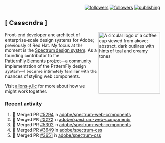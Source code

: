<p align="right"><a rel="me" href="https://front-end.social/@castastrophe">
    <img alt="followers" title="Follow me on Mastodon" src="https://img.shields.io/mastodon/follow/109297102751309835?domain=https%3A%2F%2Ffront-end.social&label=Follow&logo=mastodon&logoColor=white&style=for-the-badge&labelColor=008080&color=006969"/></a>
  <a href="https://codepen.io/castastrophe/">
    <img alt="followers" title="Follow me on CodePen" src="https://img.shields.io/badge/23-1?color=640464&labelColor=7c007c&style=for-the-badge&logo=codepen&label=Follow"/></a>
<a href="https://castastrophe.medium.com/">
    <img alt="publishing" title="View articles on Medium" src="https://img.shields.io/badge/107-1?color=666&labelColor=444&label=subscribe&logo=medium&logoColor=white&style=for-the-badge"/></a>
</p>

## [&nbsp;Cassondra&nbsp;]

<img align="right" src="https://github-production-user-asset-6210df.s3.amazonaws.com/1840295/253016758-ba468774-1cd3-42c2-8f43-947b5eeb5edf.png" height="200" alt="A circular logo of a coffee cup viewed from above; abstract, dark outlines with hints of teal and creamy tones">

Front-end developer and architect of enterprise-scale design systems for Adobe; previously of Red Hat. My focus at the moment is the [Spectrum design system](https://github.com/adobe/spectrum-css). As a founding contributor to the [PatternFly&nbsp;Elements](https://github.com/patternfly/patternfly-elements) project&mdash;a community implementation of the PatternFly design system&mdash;I became intimately familiar with the nuances of styling web components.

Visit [allons-y.llc](http://allons-y.llc/) for more about how we might work together.

### Recent activity

<!--START_SECTION:activity-->
1. 🎉 Merged PR [#5294](https://github.com/adobe/spectrum-web-components/pull/5294) in [adobe/spectrum-web-components](https://github.com/adobe/spectrum-web-components)
2. 🎉 Merged PR [#5272](https://github.com/adobe/spectrum-web-components/pull/5272) in [adobe/spectrum-web-components](https://github.com/adobe/spectrum-web-components)
3. 🎉 Merged PR [#5302](https://github.com/adobe/spectrum-web-components/pull/5302) in [adobe/spectrum-web-components](https://github.com/adobe/spectrum-web-components)
4. 🎉 Merged PR [#3649](https://github.com/adobe/spectrum-css/pull/3649) in [adobe/spectrum-css](https://github.com/adobe/spectrum-css)
5. 🎉 Merged PR [#3651](https://github.com/adobe/spectrum-css/pull/3651) in [adobe/spectrum-css](https://github.com/adobe/spectrum-css)
<!--END_SECTION:activity-->
